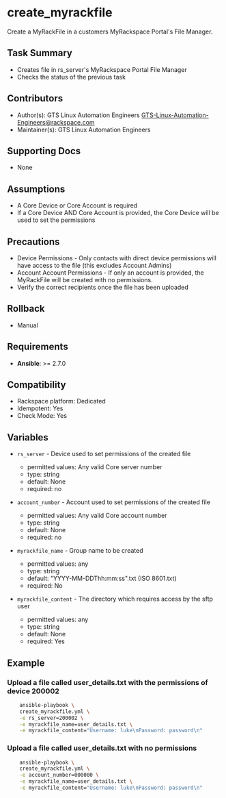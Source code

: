 # create_myrackfile

Create a MyRackFile in a customers MyRackspace Portal's File Manager.

## Task Summary
  - Creates file in rs_server's MyRackspace Portal File Manager
  - Checks the status of the previous task

## Contributors
  - Author(s): GTS Linux Automation Engineers <GTS-Linux-Automation-Engineers@rackspace.com>
  - Maintainer(s): GTS Linux Automation Engineers

## Supporting Docs
  - None

## Assumptions
  - A Core Device or Core Account is required
  - If a Core Device AND Core Account is provided, the Core Device will be used to set the permissions

## Precautions
  - Device Permissions - Only contacts with direct device permissions will have access to the file (this excludes Account Admins)
  - Account Account Permissions - If only an account is provided, the MyRackFile will be created with no permissions. 
  - Verify the correct recipients once the file has been uploaded

## Rollback
  - Manual

## Requirements
  - **Ansible**: >= 2.7.0

## Compatibility
  - Rackspace platform: Dedicated
  - Idempotent: Yes
  - Check Mode: Yes

## Variables
  - `rs_server` - Device used to set permissions of the created file
    - permitted values: Any valid Core server number
    - type: string
    - default: None
    - required: no

  - `account_number` - Account used to set permissions of the created file
    - permitted values: Any valid Core account number
    - type: string
    - default: None
    - required: no

  - `myrackfile_name` - Group name to be created
    - permitted values: any
    - type: string
    - default: "YYYY-MM-DDThh:mm:ss".txt (ISO 8601.txt)
    - required: No

  - `myrackfile_content` - The directory which requires access by the sftp user
    - permitted values: any
    - type: string
    - default: None
    - required: Yes

## Example

### Upload a file called user_details.txt with the permissions of device 200002

  ```bash
      ansible-playbook \
      create_myrackfile.yml \
      -e rs_server=200002 \
      -e myrackfile_name=user_details.txt \
      -e myrackfile_content="Username: luke\nPassword: password\n"
```

### Upload a file called user_details.txt with no permissions


  ```bash
      ansible-playbook \
      create_myrackfile.yml \
      -e account_number=000000 \
      -e myrackfile_name=user_details.txt \
      -e myrackfile_content="Username: luke\nPassword: password\n"
```
